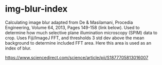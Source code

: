 # img-blur-index

Calculating image blur adapted from De & Masilamani, Procedia Engineering, Volume 64, 2013, Pages 149-158 (link below). Used to determine how much selective plane illumination microscopy (SPIM) data to crop.  Uses Fiji/ImageJ FFT, and thresholds 3 std dev above the mean background to determine included FFT area.  Here this area is used as an index of blur.

https://www.sciencedirect.com/science/article/pii/S1877705813016007

